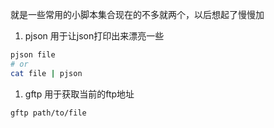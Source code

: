 就是一些常用的小脚本集合现在的不多就两个，以后想起了慢慢加

1. pjson
用于让json打印出来漂亮一些
```bash
pjson file
# or
cat file | pjson
```

1. gftp
用于获取当前的ftp地址
```bash
gftp path/to/file
```

